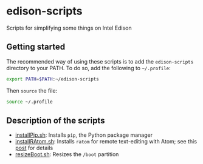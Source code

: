 # edison-scripts

Scripts for simplifying some things on Intel Edison

## Getting started

The recommended way of using these scripts is to add the `edison-scripts` directory to your PATH. To do so, add the following to `~/.profile`:

```bash
export PATH=$PATH:~/edison-scripts
```

Then `source` the file:

```bash
source ~/.profile
```

## Description of the scripts

* [installPip.sh](https://github.com/drejkim/edison-scripts/blob/master/installPip.sh): Installs `pip`, the Python package manager
* [installRAtom.sh](https://github.com/drejkim/edison-scripts/blob/master/installRAtom.sh): Installs `ratom` for remote text-editing with Atom; see this [post](http://drejkim.com/blog/2015/02/24/remote-text-editing-on-edison-with-atom/) for details
* [resizeBoot.sh](https://github.com/drejkim/edison-scripts/blob/master/resizeBoot.sh): Resizes the `/boot` partition
